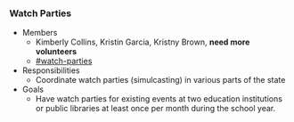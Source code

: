 ### Watch Parties
* Members
  * Kimberly Collins, Kristin Garcia, Kristny Brown, **need more volunteers**
  * [#watch-parties](http://techlahoma.slack.com/messages/watch-parties)
* Responsibilities
  * Coordinate watch parties (simulcasting) in various parts of the state
* Goals
  * Have watch parties for existing events at two education institutions or public libraries at least once per month during the school year.
